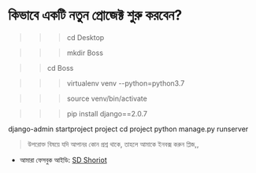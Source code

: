 # কিভাবে একটি নতুন প্রোজেক্ট শুরু করবেন?  

>>> cd Desktop

>>> mkdir Boss

>> cd Boss

>>> virtualenv venv --python=python3.7

>>> source venv/bin/activate

>>> pip install django==2.0.7

django-admin startproject project
cd project
python manage.py runserver


> উপরোক্ত বিষয়ে যদি আপানর কোন প্রশ্ন থাকে, তাহলে আমাকে ইনবক্স 
করুন প্লিজ,,

* আমারা ফেসবুক আইডি:  [SD Shoriot](https://www.facebook.com/shoriot)
